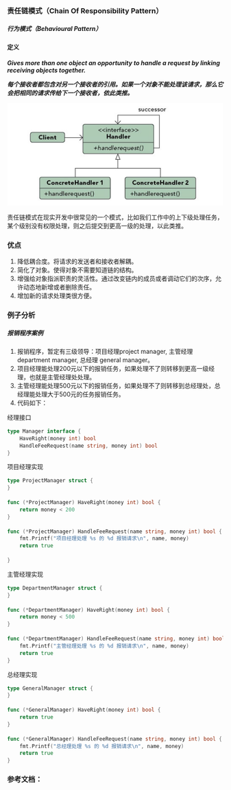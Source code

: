 ### 责任链模式（Chain Of Responsibility Pattern）
         
##### 行为模式（Behavioural Pattern）

#### 定义

***Gives more than one object an opportunity to handle a request by linking receiving objects together.***

***每个接收者都包含对另一个接收者的引用。如果一个对象不能处理该请求，那么它会把相同的请求传给下一个接收者，依此类推。***

![Chain_Of_Responsibility Pattern UML](https://github.com/nox60/go-design-pattern/blob/master/images/chain_of_responsibility_pattern.png)

责任链模式在现实开发中很常见的一个模式，比如我们工作中的上下级处理任务，某个级别没有权限处理，则之后提交到更高一级的处理，以此类推。

### 优点
1. 降低耦合度。将请求的发送者和接收者解耦。 
2. 简化了对象。使得对象不需要知道链的结构。 
3. 增强给对象指派职责的灵活性。通过改变链内的成员或者调动它们的次序，允许动态地新增或者删除责任。 
4. 增加新的请求处理类很方便。

### 例子分析

##### 报销程序案例
1. 报销程序，暂定有三级领导：项目经理project manager, 主管经理 department manager, 总经理 general manager。
2. 项目经理能处理200元以下的报销任务，如果处理不了则转移到更高一级经理，也就是主管经理处处理。
3. 主管经理能处理500元以下的报销任务，如果处理不了则转移到总经理处，总经理能处理大于500元的任务报销任务。
4. 代码如下：

经理接口
```go
type Manager interface {
	HaveRight(money int) bool
	HandleFeeRequest(name string, money int) bool
}
```

项目经理实现
```go
type ProjectManager struct {
}

func (*ProjectManager) HaveRight(money int) bool {
	return money < 200
}

func (*ProjectManager) HandleFeeRequest(name string, money int) bool {
	fmt.Printf("项目经理处理 %s 的 %d 报销请求\n", name, money)
	return true

}
```

主管经理实现
```go
type DepartmentManager struct {
}

func (*DepartmentManager) HaveRight(money int) bool {
	return money < 500
}

func (*DepartmentManager) HandleFeeRequest(name string, money int) bool {
	fmt.Printf("主管经理处理 %s 的 %d 报销请求\n", name, money)
	return true
}
```

总经理实现
```go
type GeneralManager struct {
}

func (*GeneralManager) HaveRight(money int) bool {
	return true
}

func (*GeneralManager) HandleFeeRequest(name string, money int) bool {
	fmt.Printf("总经理处理 %s 的 %d 报销请求\n", name, money)
	return true
}
```




### 参考文档：
